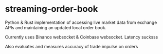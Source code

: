 # streaming-order-book

Python & Rust implementation of accessing live market data from exchange APIs and maintaining an updated local order book.

Currently uses Binance websocket & Coinbase websocket. Latency sucksss

Also evaluates and measures accuracy of trade impulse on orders

